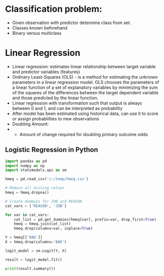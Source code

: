 
# Classification problem:
- Given observation with predictor determine class from set.
- Classes known beforehand
- Binary versus multiclass

# Linear Regression
- Linear regression: estimates linear relationship between target variable and predictor variables (features)
- Ordinary Least-Squares (OLS) - is a method for estimating the unknown parameters in a linear regression model. OLS chooses the parameters of a linear function of a set of explanatory variables by minimizing the sum of the squares of the differences between the target dependent variable and those predicted by the linear function.
- Linear regression with transformation such that output is always between 0 and 1, and can be interpreted as probability
- After model has been estimated using historical data, can use it to score or assign probabilities to new observations
- Doubling Amount:
- - Amount of change required for doubling primary outcome odds

## Logistic Regression in Python

```python
import pandas as pd
import numpy as np
import statsmodels.api as sm

hmeq = pd.read_csv('c:/temp/hmeq.csv')

# Remove all missing values
hmeq = hmeq.dropna()

# Create dummies for JOB and REASON
cat_vars = ['REASON', 'JOB']

for var in cat_vars:
    cat_list = pd.get_dummies(hmeq[var], prefix=var, drop_first=True)
    hmeq = hmeq.join(cat_list)
    hmeq.drop(columns=var, inplace=True)

Y = hmeq[['BAD']]
X = hmeq.drop(columns='BAD')

logit_model = sm.Logit(Y, X)

result = logit_model.fit()

print(result.summary())
```